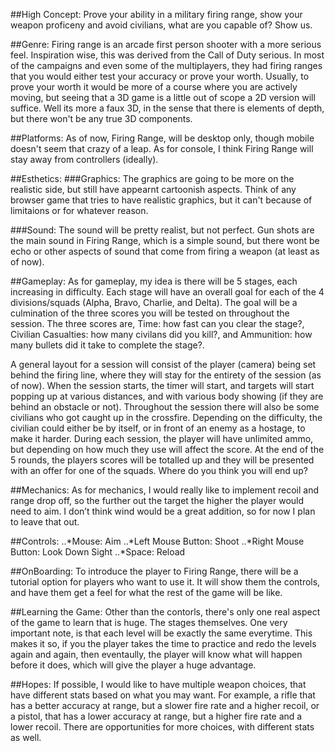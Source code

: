 ##High Concept:
Prove your ability in a military firing range, show your weapon proficeny and avoid civilians,
what are you capable of? Show us.
                    
##Genre:
Firing range is an arcade first person shooter with a more serious feel. 
Inspiration wise, this was derived from the Call of Duty serious. 
In most of the campaigns and even some of the multiplayers, they had firing 
ranges that you would either test your accuracy or prove your worth. Usually, 
to prove your worth it would be more of a course where you are actively moving, 
but seeing that a 3D game is a little out of scope a 2D version will suffice.
Well its more a faux 3D, in the sense that there is elements of depth, but there won't
be any true 3D components.

##Platforms:
As of now, Firing Range, will be desktop only, though mobile doesn't seem that crazy of a leap.
As for console, I think Firing Range will stay away from controllers (ideally).

##Esthetics:
###Graphics:
The graphics are going to be more on the realistic side, but still have appearnt cartoonish
aspects. Think of any browser game that tries to have realistic graphics, but it can't because
of limitaions or for whatever reason.

###Sound:
The sound will be pretty realist, but not perfect. Gun shots are the main sound in Firing Range,
which is a simple sound, but there wont be echo or other aspects of sound that come from firing a weapon
(at least as of now).

##Gameplay:
As for gameplay, my idea is there will be 5 stages, each increasing in difficulty.
Each stage will have an overall goal for each of the 4 divisions/squads 
(Alpha, Bravo, Charlie, and Delta). 
The goal will be a culmination of the three scores you will be tested on throughout
the session. The three scores are, Time: how fast can you clear the stage?, 
Civilian Casualties: how many civilans did you kill?, and Ammunition: how many bullets did it take to complete the stage?.

A general layout for a session will consist of the player (camera)
being set behind the firing line, where they will stay for the entirety
of the session (as of now). When the session starts, the timer will start,
and targets will start popping up at various distances, and with various
body showing (if they are behind an obstacle or not). Throughout the session
there will also be some civilians who got caught up in the crossfire.
Depending on the difficulty, the civilian could either be by itself,
or in front of an enemy as a hostage, to make it harder. During each session,
the player will have unlimited ammo, but depending on how much they use will
affect the score. At the end of the 5 rounds, the players scores will be
totalled up and they will be presented with an offer for one of the squads.
Where do you think you will end up?

##Mechanics:
As for mechanics, I would really like to implement recoil and range drop off,
so the further out the target the higher the player would need to aim.
I don’t think wind would be a great addition, so for now I plan to leave that out.

##Controls:
..*Mouse: Aim
..*Left Mouse Button: Shoot
..*Right Mouse Button: Look Down Sight
..*Space: Reload

##OnBoarding:
To introduce the player to Firing Range, there will be a tutorial option for players who want to use it.
It will show them the controls, and have them get a feel for what the rest of the game will be like.

##Learning the Game:
Other than the contorls, there's only one real aspect of the game to learn that is huge. The stages themselves.
One very important note, is that each level will be exactly the same everytime. This makes it so,
if you the player takes the time to practice and redo the levels again and again, then eventaully,
the player will know what will happen before it does, which will give the player a huge advantage.

##Hopes:
If possible, I would like to have multiple weapon choices,
that have different stats based on what you may want. 
For example, a rifle that has a better accuracy at range, 
but a slower fire rate and a higher recoil, or a pistol, 
that has a lower accuracy at range, but a higher fire rate and a lower recoil. 
There are opportunities for more choices, with different stats as well. 
                    
